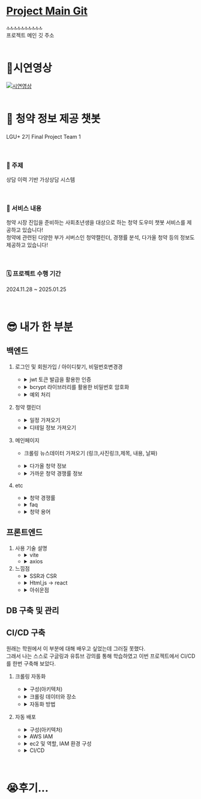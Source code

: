 <div>

# <a href="https://github.com/whynotsw-camp/wh02-3rd-1team-CHEONGYAGI">Project Main Git</a>

</div>
🔝🔝🔝🔝🔝🔝🔝🔝🔝🔝
<br>
프로젝트 메인 깃 주소
<br>
<br>

<div>

# 🎥시연영상

  <a href="https://www.youtube.com/watch?v=F4uLerXovjk" target="_blank">
    <img src="https://img.youtube.com/vi/F4uLerXovjk/0.jpg" alt="시연영상">
  </a>

</div>
<br>


# <div> 🧿 청약 정보 제공 챗봇 </div>
<div> 
  <p>LGU+ 2기 Final Project Team 1</p>
  <br>
  <h3>🎯 주제</h3>
  <p>상담 이력 기반 가상상담 시스템</p>
  <br>
  <h3>🎉 서비스 내용</h3>
  <p>청약 시장 진입을 준비하는 사회초년생을 대상으로 하는 청약 도우미 챗봇 서비스를 제공하고 있습니다!<br>
  청약에 관련된 다양한 부가 서버스인 청약캘린더, 경쟁률 분석, 다가올 청약 등의 정보도 제공하고 있습니다!</p>
  <br>
  <h3>🗓️ 프로젝트 수행 기간</h3>
  <p>2024.11.28 ~ 2025.01.25</p>
  <br>
</div>

# <div> 😎 내가 한 부분 </div>
<div> 

## 백엔드
1. 로그인 및 회원가입 / 아이디찾기, 비밀번호변경경
   - <details>
        <summary>jwt 토큰 발급을 활용한 인증</summary>
        1. 사용자가 로그인 시 서버에서 정보를 담은 토큰을 발급<br>
        2. 클라이언트는 받은 토큰을 로컬스토리지에 저장<br>
        3. 클라이언트는 요청이 있을 때 서버에 jwt토큰을 포함한 요청을 보냄.(OAuth2PasswordBearer)<br>
        4. jwt토큰이 유효하다면 요청 수락, 아니라면 거절.
        </details>
   - <details>
        <summary>bcrypt 라이브러리를 활용한 비밀번호 암호화</summary>
        1. 비밀번호 암호화<br> 
        
        ```
        bcrypt.hashpw(password.encode("utf-8"), bcrypt.gensalt())
        ```
        <br>
        2. MySQL에 저장<br>
        3. 로그인 시 비밀번호 확인 (복호화) -> <br>
        
        ```
        hashed_password = matched_user["password"].iloc[0]
        <br>if not bcrypt.checkpw(password.encode("utf-8"), hashed_password.encode("utf-8"))
        ```

        </details>
   - <details>
        <summary>예외 처리</summary>
        - 서버오류, 네트워크오류 (서버 오류가 발생했습니다. 관리자에게 문의하세요.)<br>
        1. 회원가입 <br>
        - 중복 아이디 / 이메일 x<br>
        <!-- - 비밀번호 8글자 이상<br>
        - 이메일 (xxx@xxx)형식 고정 <br> -->
        2. 로그인 <br>
        <!-- - 비밀번호 8글자 이상<br> -->
        - 유효한 아이디인가? (DB와 대조)<br>
        - 아이디에 맞는 비밀번호인가? (DB와 대조)<br>
        3. 아이디 찾기<br>
        - 유효한 아이디인가?<br>
        4. 비밀번호 변경<br>
        - 정보가 맞는 정보인가?<br>
        </details>
2. 청약 캘린더
   - <details>
        <summary>일정 가져오기</summary>
        1. 클라이언트에서 요청한 시작과 끝 날짜를 기반으로 그에 맞는 정보를 DB에서 찾아 정보 제공<br>
        2. 클라이언트에서 필터링(1순위,2순위,특별공급,무주택) 요청 시 그에 맞게 정보제공 <br>
        3. 쿼리문 <br>

        ```
        query = f"""
        SELECT 
            apartment_name, 
            application_period_start, 
            subscription_type
        FROM apt_schedule
        WHERE application_period_start >= :start 
            AND application_period_start <= :end
            {filters1}

        UNION

        SELECT
            apartment_name,
            application_period_start,
            subscription_type
        FROM unranked_housing_application_basic_info
        WHERE application_period_start >= :start 
            AND application_period_start <= :end
            {filters2}
        """ 
        ```
        
        </details>
   - <details>
        <summary>디테일 정보 가져오기</summary>
        일정 클릭 시 디테일 정보 가져옴<br>
        1. 청약 이름을 활용하여 DB에서 디테일한 정보 검색<br>
        2. 없을 시 반환 x<br>
        </details>
3. 메인페이지 <br>
    - 크롤링 뉴스데이터 가져오기 (링크,사진링크,제목, 내용, 날짜) <br>
    - <details>
        <summary>다가올 청약 정보  </summary>
        <br>
        1. 현재 날짜보다 청약시작날짜가 미래인 청약의 데이터를 가져옴

        ```
        query = f"""
        SELECT *
        FROM {table}
        WHERE application_period_start >= NOW();
            """  
        ```      
        <br>
        2. 청약 클릭 시 디테일한 정보 들고오기 (시작날짜, 끝날짜, 시공사, 전화번호 등등등)
    - <details>
        <summary>가까운 청약 경쟁률 정보 </summary>
        일정 클릭 시 디테일 정보 가져옴<br>
        1. application_result != '청약 접수일 미도래' 조건의 맞는 경쟁률 정보를 현재로부터 가까운 것들로 15개를 들고온다.

        ```
        query = """
        WITH ranked_apartments AS (
            SELECT apartment_name, MAX(announcement_date) AS latest_announcement_date
            FROM lgu.apt_housing_application_basic_info
            GROUP BY apartment_name
            ORDER BY COUNT(*) DESC
            LIMIT 15
        )
        SELECT b.apartment_name	, a.application_period_start ,b.house_type ,b.supply_units ,b.rank ,b.rank_region ,b.application_count ,b.competition_rate ,b.application_result 
        FROM lgu.apt_housing_application_basic_info a
        LEFT JOIN lgu.apt_housing_competition_rate b
            ON a.apartment_name = b.apartment_name
        WHERE a.apartment_name IN (SELECT apartment_name FROM ranked_apartments)
        AND a.announcement_date = (
            SELECT latest_announcement_date
            FROM ranked_apartments
            WHERE apartment_name = a.apartment_name
        )
        AND (b.application_result IS NULL OR b.application_result != '청약 접수일 미도래')
        order by a.application_period_start desc;"""
        ```      
        <br>
        2. 청약 클릭 시 디테일한 정보 들고오기 (시작날짜, 끝날짜, 시공사, 전화번호, 상세경쟁률 등등등)
    </details>

4. etc <br>
   - <details>
        <summary>청약 경쟁률</summary>
        - 연도 / 월 / 청약타입(특별공급,일반공급) 정보 입력 시 그에 맞는 청약 경쟁률 정보 제공
        </details>
   - <details>
        <summary>faq</summary>
        - MongoDB에 저장된 FAQ 정보제공 (Q , A)
        </details>
   - <details>
        <summary>청약 용어</summary> 
        - MongoDB에 저장된 용어 정보제공 (용어, 설명 )
        </details>
## 프론트엔드
1. 사용 기술 설명<br>
   - <details>
        <summary>vite</summary> 
        - 빌드와 서버 구동 시간이 매우 빨라 사용
        </details>
   - <details>
        <summary>axios</summary> 
        - fetch를 사용할 시 요청 설정 객체에 더 많은 구성 주어야하고 .json()을 메서드를 호출하여 데이터를 파싱해야함.
        - 이로 인해 axios는 코드를 간결하고 직관적으로 하는데 유리함.
        </details>
2. 느낌점 <br>
    - <details>
        <summary>SSR과 CSR</summary> 
        - 청약캘린더를 만들 때 필터링 기능을 만든적이 있다. 이 때는 서버와 클라이언트의 개념이 제대로 잡히지 않았을 시점이었는데 나는 아무것도 모르고 js에서 필터링 데이터도 받아오고 캘린더 정보도 받아오고 디테일한 청약정보도 가져왔다. 그 결과 처음 화면에 띄우는 과정은 빨랐지만 클라이언트에서 부담할 일이 커지다보니 필터링하는 버튼을 누르면 렉이 엄청 걸렸다. 그래서 어떻게 해결할지 모를 시점에 같이 학원다니는 분이 SSR과 CSR에 대해 공부를 해봐라 라고 해서 공부를 했고 서버에서 data를 api로 쏴주는 방식으로 바꾸니 해결이 렉이 걸리는 문제가 해결이 되었다.       </details>
   - <details>
        <summary>Html,js -> react</summary> 
        - 사실 나는 react를 할 생각이 없었다. 그런데 팀원 중 한분이 챗봇UI를 react로 만들어왔는데 너무 괜찮았다. 나는 메인페이지를 html, js, 부트스트랩 탬플릿을 통해 만들었는데 이것을 react로 바꿔야겠다고 마음 먹었다. 처음에는 쉬울 줄 알았는데 그 과정은 쉽지 않았다.<br>
        react를 처음 만져보는거다보니 components는 무엇이고 index.jsx와 index.html은 어떻게 연결되는건지, 페이지 간의 이동은 어떻게 하는건지에 대한 개념도 제대로 잡히지 않았다. 또한 api를 연결하는 것도 쉽지 않았다... <br>
        그래도 하나하나 차근차근해보기로 마음먹었다.<br>
        컴포넌트에 대한 개념을 공부했고 index.html과의 관계 또한 처음부터 다시 공부했다.
        유튜브(https://www.youtube.com/watch?v=ZU-drSVodBw&t=337s)를 통해 처음부터 어떻게 UI를 만들어보았고 BrowserRouter, Routes, Route, Link를 통해 페이지 간의 연결을 했다. 이렇게 하나하나하다보니 결국 모든 페이지를 react로 구성하는데 성공했다.
        </details>    
   - <details>
        <summary>아쉬운점</summary> 
        1. 아쉬운점이 여러가지 있는데 그 중 하나는 페이지를 구성할 때 여러 컴포넌트로 나눠 재사용성을 높히고 수정할 때 용이하게 했어야했는데 급하게 코딩을 하다보니 그냥 한 페이지에 모든것을 다 때려박는 식으로 구성해버렸다. (후에 조금 나누긴 했지만 더 이상 건들기가 힘들었다.)
        2. 로그인 기능을 만들었지만 사용못한점... 이건 마지막에 총 후기에서 다시 설명하겠다.
        </details>

## DB 구축 및 관리

## CI/CD 구축
원래는 학원에서 이 부분에 대해 배우고 싶었는데 그러질 못했다.<br>
그래서 나는 스스로 구글링과 유튜브 강의를 통해 학습하였고 이번 프로젝트에서 CI/CD를 한번 구축해 보았다. <br>

1. 크롤링 자동화<br>
    - <details>
        <summary>구성(아키텍처)</summary> 

        ![image](https://github.com/user-attachments/assets/26cbdbdb-3b7a-4f4e-a7d5-79baf86b9392)
    </details>

    - <details>
        <summary>크롤링 데이터와 장소</summary> 
         - MySQL : 청약명, 일정, 시공사 등의 기본정보와 경쟁률, 모집현황의 정형화된 데이터들을 MySQL에 적재한다.
         <br>
         - S3 : PDF로 돼있는 모집공고문을 S3에 적재한다.
        </details>
    
    - <details>
        <summary>자동화 방법</summary> 
         1. 크롤링 코드 작성<br>
         알고리즘 : <br>
         -> 기본정보는 db에 있는 데이터와 대조하여 있는 데이터 발견 시 크롤링 중지<br>
         -> 경쟁률, 모집현황 같은 경우에는 new아이콘이 떠있는 것만 크롤링하여 업데이트.(5page에서 stop)<br>
         -> 모집공고문 같은 경우에는 오늘을 기준으로 앞뒤로 30일 이내에 것만 크롤링 하므로 S3에 있는 모집공고문은 모두 삭제하고 다시 크롤링 진행.<br>
         2. GitHub Action에서 crontab을 활용하여 매일 일정시간(0시)에 크롤링 작업수행
         <br>
         - on : cron : "0 0 * * *"<br>
         - run : 크롤링에 필요한 모듈설치<br>
         - run : .env파일 설정 (setting -> Actions secrets and variables - > Actions에서 Repository secrets 설정 (비밀키, id, passwd, host설정))<br>
         - run : Chrome 설치 <br>
         - run : chrome 버전에 맞는 chromedriver 설치 (-> 이것까지 자동화 못함. -> ubuntu에서는 버전에 맞는 chromedriver를 직접 설치해야함....) <br>
         - run : 파이썬 script파일 실행.
         <br>
         3. 이 과정은 다해서 6분 내외로 걸리고 그 후 DB에 반영된다.
        </details>

2. 자동 배포<br>
    - <details>
        <summary>구성(아키텍처)</summary> 

        ![image](https://github.com/user-attachments/assets/b131e974-e552-42ea-9756-bf2c9d8efbdc)
    </details>

    - <details>
        <summary>AWS IAM</summary> 
        1. ec2에서 s3, CodeDelpoy에 배포하기 위한 역할 생성 및 권한 설정
        2. CodeDelpoy에서 ec에 s3데이터를 저장하기 위한 역할 생성 및 권한 설정
        3. github에서 S3에 저장하고 Codedeploy 하기위한 역할 생성 및 권한 설정
        4. 액세스 키 만들기.
    </details>

    - <details>
        <summary>ec2 및 역할, IAM 환경 구성</summary> 
        1. 코드를 배포할 최상위 디렉토리에 가상환경과 .env파일을 설정하기.<br>
        2. nginx 설치 및 파일 구성<br>
        
        ```
        vi /etc/nginx/sites-available/default
        ln -s /etc/nginx/sites-available/default /etc/nginx/sites-enabled/default
        ```
        
        ```
        server {
            listen 80;
            server_name 12.34.56.789;  # 또는 도메인 이름으로 변경

            # React 앱 서비스
            location / {
                root /home/ubuntu/lgu_final_project/lgu_final/frontend/dist;
                index index.html;
                try_files $uri $uri/ /index.html;
            }

            # FastAPI 애플리케이션 서비스
            location /fastapi/ {
                proxy_pass http://127.0.0.1:8000;  # FastAPI 서버 주소
                proxy_set_header Host $host;
                proxy_set_header X-Real-IP $remote_addr;
                proxy_set_header X-Forwarded-For $proxy_add_x_forwarded_for;
                proxy_set_header X-Forwarded-Proto $scheme;
            }
        }
        ```
        3. CodeDeploy 설치 및 설정.
     </details>
     
    - <details>
        <summary>CI/CD</summary> 
         1. GitHub Action을 통해 main브랜치로 push 시 배포할 수 있게 구성.<br>
         - run : push 파일 압축 -> (tar cvfz ./lgu-final.tar.gz *)<br>
         - run :AWS configure credentials (IAM 인증)<br>
         - run :S3에 압축파일 업로드<br>
         - run :AWS CodeDeploy 실행<br>
         2. AWS CodeDeploy<br>
         - appspec.yml파일 생성 및 scripts생성.<br>
         -> stop servers (uvicorn stop)<br>
         -> code파일 전부 삭제<br>
         -> 가상환경 활성화 및 requirments.txt로 업데이트된 라이브러리 다운로드<br>
         -> 프론트 단에 .env파일 복사생성<br>
         -> start servers(build 후 nginx restart 및 uvicorn start)<br>
        </details>


</div>

<br>

# <div> 😭후기... </div>

